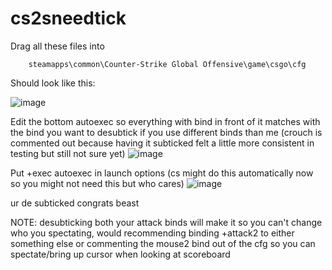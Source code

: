 # cs2sneedtick

Drag all these files into 

		steamapps\common\Counter-Strike Global Offensive\game\csgo\cfg    
	
Should look like this:


![image](https://github.com/z6m/cs2sneedtick/assets/58152411/390f6000-5229-4190-984c-67c6699008e2)

Edit the bottom autoexec so everything with bind in front of it matches with the bind you want to desubtick if you use different binds than me (crouch is commented out because having it subticked felt a little more consistent in testing but still not sure yet)
![image](https://github.com/z6m/cs2sneedtick/assets/58152411/7185e8bf-8c09-49ae-b480-ef612292710e)

Put +exec autoexec in launch options (cs might do this automatically now so you might not need this but who cares)
![image](https://github.com/z6m/cs2sneedtick/assets/58152411/af89df06-8001-4ad8-b99f-fcd56cb1cb92)

ur de subticked congrats beast

NOTE: desubticking both your attack binds will make it so you can't change who you spectating, would recommending binding +attack2 to either something else or commenting the mouse2 bind out of the cfg so you can spectate/bring up cursor when looking at scoreboard
